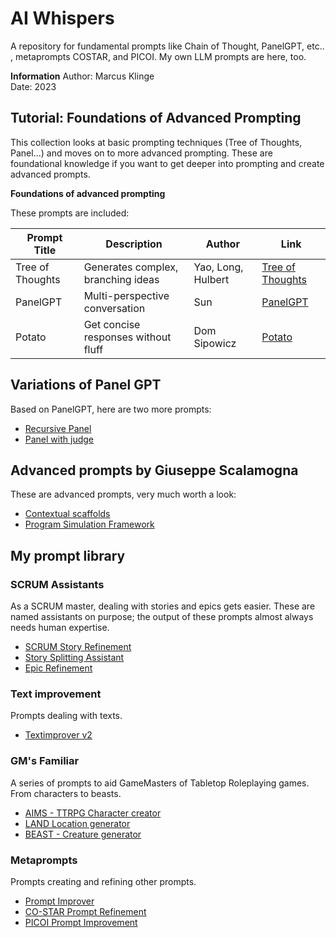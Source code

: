 # AI Whispers
A repository for fundamental prompts like Chain of Thought, PanelGPT, etc.. , metaprompts COSTAR, and PICOI.
My own LLM prompts are here, too.

**Information**
Author: Marcus Klinge  
Date: 2023

## Tutorial: Foundations of Advanced Prompting
This collection looks at basic prompting techniques (Tree of Thoughts, Panel...) and moves on to more advanced prompting.
These are foundational knowledge if you want to get deeper into prompting and create advanced prompts.

**Foundations of advanced prompting**

These prompts are included:

| Prompt Title       | Description                       | Author            | Link                                | 
|--------------------|-----------------------------------|-------------------|--------------------------------------------|
| Tree of Thoughts   | Generates complex, branching ideas | Yao, Long, Hulbert          | [Tree of Thoughts](https://github.com/zielperson/AI-whispers/blob/master/TreeOfThought/readme.md)  |  
| PanelGPT           | Multi-perspective conversation     | Sun            | [PanelGPT ](https://github.com/zielperson/AI-whispers/blob/master/PanelGPT/readme.md)      | 
| Potato             | Get concise responses without fluff      | Dom Sipowicz            | [Potato](https://github.com/zielperson/AI-whispers/blob/master/potato/readme.md)         |  


## Variations of Panel GPT
Based on PanelGPT, here are two more prompts:
* [Recursive Panel](https://github.com/zielperson/AI-whispers/blob/master/recursive%20panel.md)
* [Panel with judge](https://github.com/zielperson/AI-whispers/blob/master/recpanelwjudge.md)

## Advanced prompts by Giuseppe Scalamogna
These are advanced prompts, very much worth a look:

* [Contextual scaffolds](https://github.com/zielperson/AI-whispers/blob/master/contextual%20scaffolding.md)
* [Program Simulation Framework](https://github.com/zielperson/AI-whispers/blob/master/program%20simulation%20framework.md)

## My prompt library

### SCRUM Assistants
As a SCRUM master, dealing with stories and epics gets easier.
These are named assistants on purpose; the output of these prompts almost always needs human expertise.
* [SCRUM Story Refinement](https://github.com/zielperson/AI-whispers/blob/master/SCRUM%20story%20refinement.md)
* [Story Splitting Assistant](https://github.com/zielperson/AI-whispers/blob/master/Story%20Splitting.md)
* [Epic Refinement](https://github.com/zielperson/AI-whispers/blob/master/Epic%20Refinement.md)

### Text improvement
Prompts dealing with texts.
* [Textimprover v2](https://github.com/zielperson/AI-whispers/blob/master/Textimproverv2.md)
  
### GM's Familiar
A series of prompts to aid GameMasters of Tabletop Roleplaying games. From characters to beasts.
* [AIMS - TTRPG Character creator](https://github.com/zielperson/AI-whispers/blob/master/RPG%20-%20AIMS.md) 
* [LAND Location generator](https://github.com/zielperson/AI-whispers/blob/master/LAND.md)
* [BEAST - Creature generator](https://github.com/zielperson/AI-whispers/blob/master/BEAST.md)

### Metaprompts
Prompts creating and refining other prompts.
* [Prompt Improver](https://github.com/zielperson/AI-whispers/blob/master/Prompt%20Improver.md)
* [CO-STAR Prompt Refinement](https://github.com/zielperson/AI-whispers/tree/master/Prompt%20Improvement%20-%20COSTAR)
* [PICOI Prompt Improvement](https://github.com/zielperson/AI-whispers/blob/master/picoi.md)

